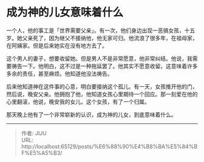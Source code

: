 # 成为神的儿女意味着什么

一个人，他的事工是「世界需要父亲」。有一次，他们身边出现一恶搞女孩，十五岁。她父亲死了，因为继父不接纳他，他无家可归。他流浪了很多年，在祖母家，在阿姨家。但是后来她实在没有地方去了。

这个男人的妻子，想要收留她。但是男人不是非常愿意，他非常纠结。他说，我需要祷告一下。他明白，这不过是一种拖延罢了。他其实不愿意收留。这意味着许多多余的责任，甚至麻烦。他知道他没法祷告。

后来他知道神在这件事的心意，明白要接纳这个孤儿。有一天，女孩推开他的门，然后说，晚安父亲。他拥抱了他，他知道女孩心里期待一个回应。那一刻爱在他的心里翻滚，他说，晚安我的女儿。这个女孩，有了一个归属。

那天晚上他有了一个非常崭新的认识，成为神的儿女，到底意味着什么。

---

> 作者: JIJU  
> URL: http://localhost:65129/posts/%E6%88%90%E4%B8%BA%E5%84%BF%E5%A5%B3/  

